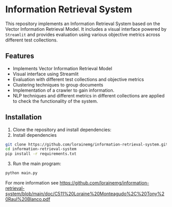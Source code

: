 # Information Retrieval System

This repository implements an Information Retrieval System based on the Vector Information Retrieval Model. It includes a visual interface powered by `Streamlit` and provides evaluation using various objective metrics across different test collections.

## Features

- Implements Vector Information Retrieval Model
- Visual interface using Streamlit
- Evaluation with different test collections and objective metrics
- Clustering techniques to group documents
- Implementation of a crawler to gain information.
- NLP techniques and different metrics in different collections are applied to check the functionality of the system.

## Installation

1. Clone the repository and install dependencies:
2. Install dependencies
```bash
git clone https://github.com/lorainemg/information-retrieval-system.git
cd information-retrieval-system
pip install -r requirements.txt
```
3. Run the main program:
```bash
python main.py
```

For more information see https://github.com/lorainemg/information-retrieval-system/blob/main/doc/C511%20Loraine%20Monteagudo%2C%20Tony%20Raul%20Blanco.pdf
